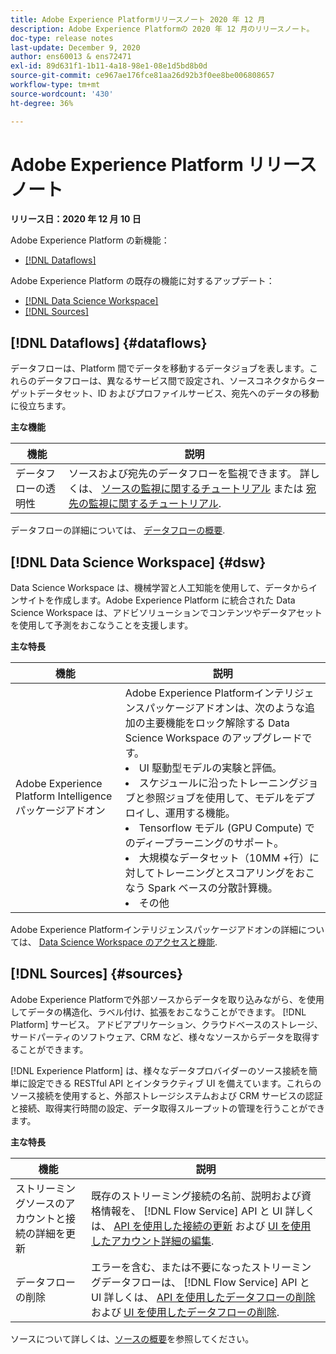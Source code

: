 ```yaml
---
title: Adobe Experience Platformリリースノート 2020 年 12 月
description: Adobe Experience Platformの 2020 年 12 月のリリースノート。
doc-type: release notes
last-update: December 9, 2020
author: ens60013 & ens72471
exl-id: 89d631f1-1b11-4a18-98e1-08e1d5bd8b0d
source-git-commit: ce967ae176fce81aa26d92b3f0ee8be006808657
workflow-type: tm+mt
source-wordcount: '430'
ht-degree: 36%

---
```


# Adobe Experience Platform リリースノート

**リリース日：2020 年 12 月 10 日**

Adobe Experience Platform の新機能：

- [[!DNL Dataflows]](#dataflows)

Adobe Experience Platform の既存の機能に対するアップデート：

- [[!DNL Data Science Workspace]](#dsw)
- [[!DNL Sources]](#sources)

## [!DNL Dataflows] {#dataflows}

データフローは、Platform 間でデータを移動するデータジョブを表します。これらのデータフローは、異なるサービス間で設定され、ソースコネクタからターゲットデータセット、ID およびプロファイルサービス、宛先へのデータの移動に役立ちます。

**主な機能**

| 機能 | 説明 |
| ------- | ----------- |
| データフローの透明性 | ソースおよび宛先のデータフローを監視できます。 詳しくは、 [ソースの監視に関するチュートリアル](../../dataflows/ui/monitor-sources.md) または [宛先の監視に関するチュートリアル](../../dataflows/ui/monitor-destinations.md). |

データフローの詳細については、 [データフローの概要](../../dataflows/home.md).

## [!DNL Data Science Workspace] {#dsw}

Data Science Workspace は、機械学習と人工知能を使用して、データからインサイトを作成します。Adobe Experience Platform に統合された Data Science Workspace は、アドビソリューションでコンテンツやデータアセットを使用して予測をおこなうことを支援します。

**主な特長**

| 機能 | 説明 |
| --- | ---|
| Adobe Experience Platform Intelligence パッケージアドオン | Adobe Experience Platformインテリジェンスパッケージアドオンは、次のような追加の主要機能をロック解除する Data Science Workspace のアップグレードです。 <li> UI 駆動型モデルの実験と評価。</li><li> スケジュールに沿ったトレーニングジョブと参照ジョブを使用して、モデルをデプロイし、運用する機能。</li><li> Tensorflow モデル (GPU Compute) でのディープラーニングのサポート。</li><li> 大規模なデータセット（10MM +行）に対してトレーニングとスコアリングをおこなう Spark ベースの分散計算機。</li><li>その他</li> |

Adobe Experience Platformインテリジェンスパッケージアドオンの詳細については、 [Data Science Workspace のアクセスと機能](../../data-science-workspace/access-features-dsw.md).

## [!DNL Sources] {#sources}

Adobe Experience Platformで外部ソースからデータを取り込みながら、を使用してデータの構造化、ラベル付け、拡張をおこなうことができます。 [!DNL Platform] サービス。 アドビアプリケーション、クラウドベースのストレージ、サードパーティのソフトウェア、CRM など、様々なソースからデータを取得することができます。

[!DNL Experience Platform] は、様々なデータプロバイダーのソース接続を簡単に設定できる RESTful API とインタラクティブ UI を備えています。これらのソース接続を使用すると、外部ストレージシステムおよび CRM サービスの認証と接続、取得実行時間の設定、データ取得スループットの管理を行うことができます。

**主な特長**

| 機能 | 説明 |
| ------- | ----------- |
| ストリーミングソースのアカウントと接続の詳細を更新 | 既存のストリーミング接続の名前、説明および資格情報を、 [!DNL Flow Service] API と UI 詳しくは、 [API を使用した接続の更新](../../sources/tutorials/api/update.md) および [UI を使用したアカウント詳細の編集](../../sources/tutorials/ui/monitor.md). |
| データフローの削除 | エラーを含む、または不要になったストリーミングデータフローは、 [!DNL Flow Service] API と UI 詳しくは、 [API を使用したデータフローの削除](../../sources/tutorials/api/delete-dataflows.md) および [UI を使用したデータフローの削除](../../sources/tutorials/ui/delete.md). |

ソースについて詳しくは、[ソースの概要](../../sources/home.md)を参照してください。
